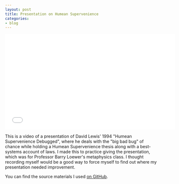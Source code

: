 ```yaml
---
layout: post
title: Presentation on Humean Supervenience
categories:
- blog
---
```




<div class="embed-responsive embed-responsive-16by9">
        <iframe width="560" height="315" src="//www.youtube.com/embed/WTWMlm9NNes" frameborder="0" allowfullscreen></iframe>
</div>

This is a video of a presentation of David Lewis' 1994 "Humean Supervenience Debugged", where he deals with the "big bad bug" of chance while holding a Humean Supervenience thesis along with a best-systems account of laws. I made this to practice giving the presentation, which was for Professor Barry Loewer's metaphysics class. I thought recording myself would be a good way to force myself to find out where my presentation needed improvement.

You can find the source materials I used [on GitHub](https://github.com/PLJNS/HS-Debugged-Presentation).
